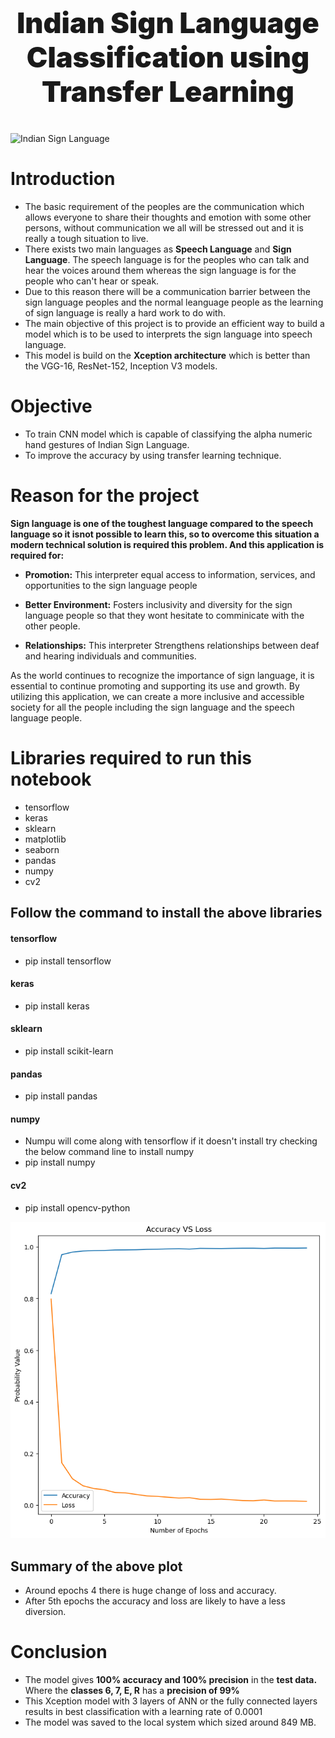 #

<center> <h1 style='font-size:45px; text-align:center; font-weight:900'>Indian Sign Language Classification using Transfer Learning</h1> </center>

#

![Indian Sign Language](https://vajiramandravi.s3.us-east-1.amazonaws.com/media/2019/2/28/16/52/7/isl.jpg)

#####

# Introduction

- The basic requirement of the peoples are the communication which allows everyone to share their thoughts and emotion with some other persons, without communication we all will be stressed out and it is really a tough situation to live.
- There exists two main languages as **Speech Language** and **Sign Language**. The speech language is for the peoples who can talk and hear the voices around them whereas the sign language is for the people who can't hear or speak.
- Due to this reason there will be a communication barrier between the sign language peoples and the normal leanguage people as the learning of sign language is really a hard work to do with.
- The main objective of this project is to provide an efficient way to build a model which is to be used to interprets the sign language into speech language.
- This model is build on the **Xception architecture** which is better than the VGG-16, ResNet-152, Inception V3 models.

# Objective

- To train CNN model which is capable of classifying the alpha numeric hand gestures of Indian Sign Language.
- To improve the accuracy by using transfer learning technique.

# Reason for the project

**Sign language is one of the toughest language compared to the speech language so it isnot possible to learn this, so to overcome this situation a modern technical solution is required this problem. And this application is required for:**

- **Promotion:** This interpreter equal access to information, services, and opportunities to the sign language people

- **Better Environment:** Fosters inclusivity and diversity for the sign language people so that they wont hesitate to comminicate with the other people.

- **Relationships:** This interpreter Strengthens relationships between deaf and hearing individuals and communities.

As the world continues to recognize the importance of sign language, it is essential to continue promoting and supporting its use and growth. By utilizing this application, we can create a more inclusive and accessible society for all the people including the sign language and the speech language people.

# Libraries required to run this notebook

- tensorflow
- keras
- sklearn
- matplotlib
- seaborn
- pandas
- numpy
- cv2

## Follow the command to install the above libraries

#### tensorflow

- pip install tensorflow

#### keras

- pip install keras

#### sklearn

- pip install scikit-learn

#### pandas

- pip install pandas

#### numpy

- Numpu will come along with tensorflow if it doesn't install try checking the below command line to install numpy
- pip install numpy

#### cv2

- pip install opencv-python

<img src='https://raw.githubusercontent.com/SamNijin/Indian-Sign-Language-Interpreter/master/Accuracy%20vs%20Loss%20Plot.png'/>

## Summary of the above plot

- Around epochs 4 there is huge change of loss and accuracy.
- After 5th epochs the accuracy and loss are likely to have a less diversion.

# Conclusion

- The model gives **100% accuracy and 100% precision** in the **test data.** Where the **classes 6, 7, E, R** has a **precision of 99%**
- This Xception model with 3 layers of ANN or the fully connected layers results in best classification with a learning rate of 0.0001
- The model was saved to the local system which sized around 849 MB.
